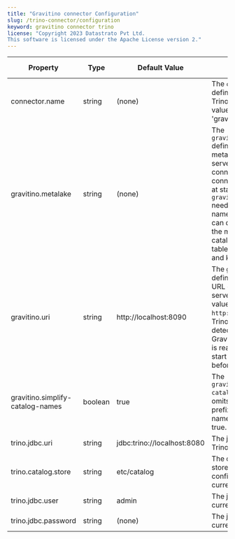```yaml
---
title: "Gravitino connector Configuration"
slug: /trino-connector/configuration
keyword: gravitino connector trino
license: "Copyright 2023 Datastrato Pvt Ltd.
This software is licensed under the Apache License version 2."
---
```


| Property                         | Type    | Default Value               | Description                                                                                                                                                                                                                                                                                                         | Required | Since Version |
|----------------------------------|---------|-----------------------------|---------------------------------------------------------------------------------------------------------------------------------------------------------------------------------------------------------------------------------------------------------------------------------------------------------------------|----------|---------------|
| connector.name                   | string  | (none)                      | The `connector.name` defines the type of Trino connector, this value is always 'gravitino'.                                                                                                                                                                                                                         | Yes      | 0.2.0         |
| gravitino.metalake               | string  | (none)                      | The `gravitino.metalake` defines which metalake in Gravitino server the Trino connector uses. Trino connector should set it at start, the value of `gravitino.metalake` needs to be a valid name, Trino connector can detect and load the metalake with catalogs, schemas and tables once created and keep in sync. | Yes      | 0.2.0         |
| gravitino.uri                    | string  | http://localhost:8090       | The `gravitino.uri` defines the connection URL of the Gravitino server, the default value is `http://localhost:8090`. Trino connector can detect and connect to Gravitino server once it is ready, no need to start Gravitino server beforehand.                                                                    | No       | 0.2.0         |
| gravitino.simplify-catalog-names | boolean | true                        | The `gravitino.simplify-catalog-names` setting omits the metalake prefix from catalog names when set to true.                                                                                                                                                                                                       | NO       | 0.5.0         |
| trino.jdbc.uri                   | string  | jdbc:trino://localhost:8080 | The jdbc uri of current Trino server.                                                                                                                                                                                                                                                                               | NO       | 0.5.1         |
| trino.catalog.store              | string  | etc/catalog                 | The directory that stores the catalog configuration of current Trino.                                                                                                                                                                                                                                               | NO       | 0.5.1         |
| trino.jdbc.user                  | string  | admin                       | The jdbc user name of current Trino.                                                                                                                                                                                                                                                                                | NO       | 0.5.1         |
| trino.jdbc.password              | string  | (none)                      | The jdbc password of current Trino.                                                                                                                                                                                                                                                                                 | NO       | 0.5.1         |
